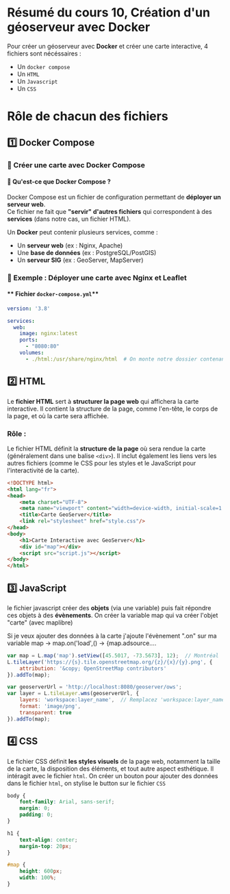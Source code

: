 # Résumé du cours 10, Création d'un géoserveur avec Docker

Pour créer un géoserveur avec **Docker** et créer une carte interactive, 4 fichiers sont nécéssaires : 

- Un `docker compose`
- Un `HTML`
- Un `Javascript`
- Un `CSS`

# Rôle de chacun des fichiers


## 1️⃣ Docker Compose

### 📌 Créer une carte avec Docker Compose

#### 🔹 Qu'est-ce que Docker Compose ?
Docker Compose est un fichier de configuration permettant de **déployer un serveur web**.  
Ce fichier ne fait que **"servir" d'autres fichiers** qui correspondent à des **services** (dans notre cas, un fichier HTML).  

Un **Docker** peut contenir plusieurs services, comme :
- Un **serveur web** (ex : Nginx, Apache)
- Une **base de données** (ex : PostgreSQL/PostGIS)
- Un **serveur SIG** (ex : GeoServer, MapServer)

### 🔹 Exemple : Déployer une carte avec Nginx et Leaflet

#### ** Fichier `docker-compose.yml`**
```yaml
version: '3.8'

services:
  web:
    image: nginx:latest
    ports:
      - "8080:80"
    volumes:
      - ./html:/usr/share/nginx/html  # On monte notre dossier contenant la carte
``` 

## 2️⃣ HTML

Le **fichier HTML** sert à **structurer la page web** qui affichera la carte interactive. Il contient la structure de la page, comme l'en-tête, le corps de la page, et où la carte sera affichée.

### Rôle :

Le fichier HTML définit la **structure de la page** où sera rendue la carte (généralement dans une balise `<div>`). Il inclut également les liens vers les autres fichiers (comme le CSS pour les styles et le JavaScript pour l'interactivité de la carte).

```html
<!DOCTYPE html>
<html lang="fr">
<head>
    <meta charset="UTF-8">
    <meta name="viewport" content="width=device-width, initial-scale=1.0">
    <title>Carte GeoServer</title>
    <link rel="stylesheet" href="style.css"/>
</head>
<body>
    <h1>Carte Interactive avec GeoServer</h1>
    <div id="map"></div>
    <script src="script.js"></script>
</body>
</html>
```

## 3️⃣ JavaScript

le fichier javascript créer des **objets** (via une variable) puis fait répondre ces objets à des **évènements**. 
On créer la variable map qui va créer l'objet "carte" (avec maplibre)

Si je veux ajouter des données à la carte j'ajoute l'évènement ".on" sur ma variable map -> map.on('load',() -> {map.adsource....

```js
var map = L.map('map').setView([45.5017, -73.5673], 12);  // Montréal
L.tileLayer('https://{s}.tile.openstreetmap.org/{z}/{x}/{y}.png', {
    attribution: '&copy; OpenStreetMap contributors'
}).addTo(map);

var geoserverUrl = 'http://localhost:8080/geoserver/ows';
var layer = L.tileLayer.wms(geoserverUrl, {
    layers: 'workspace:layer_name',  // Remplacez 'workspace:layer_name' par le nom de votre couche
    format: 'image/png',
    transparent: true
}).addTo(map);
```
## 4️⃣ CSS

Le fichier CSS définit **les styles visuels** de la page web, notamment la taille de la carte, la disposition des éléments, et tout autre aspect esthétique. Il intéragit avec le fichier `html`. On créer un bouton pour ajouter des données dans le fichier `html`, on stylise le button sur le fichier `CSS`

```css
body {
    font-family: Arial, sans-serif;
    margin: 0;
    padding: 0;
}

h1 {
    text-align: center;
    margin-top: 20px;
}

#map {
    height: 600px;
    width: 100%;
}
```